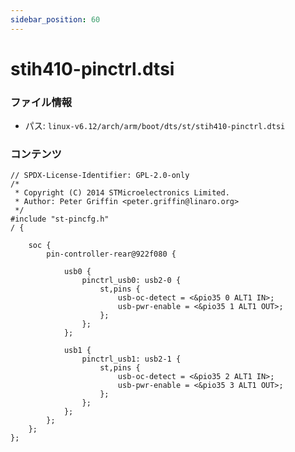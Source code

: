 ```yaml
---
sidebar_position: 60
---
```

# stih410-pinctrl.dtsi

### ファイル情報

- パス: `linux-v6.12/arch/arm/boot/dts/st/stih410-pinctrl.dtsi`

### コンテンツ

```dtsi
// SPDX-License-Identifier: GPL-2.0-only
/*
 * Copyright (C) 2014 STMicroelectronics Limited.
 * Author: Peter Griffin <peter.griffin@linaro.org>
 */
#include "st-pincfg.h"
/ {

	soc {
		pin-controller-rear@922f080 {

			usb0 {
				pinctrl_usb0: usb2-0 {
					st,pins {
						usb-oc-detect = <&pio35 0 ALT1 IN>;
						usb-pwr-enable = <&pio35 1 ALT1 OUT>;
					};
				};
			};

			usb1 {
				pinctrl_usb1: usb2-1 {
					st,pins {
						usb-oc-detect = <&pio35 2 ALT1 IN>;
						usb-pwr-enable = <&pio35 3 ALT1 OUT>;
					};
				};
			};
		};
	};
};

```

